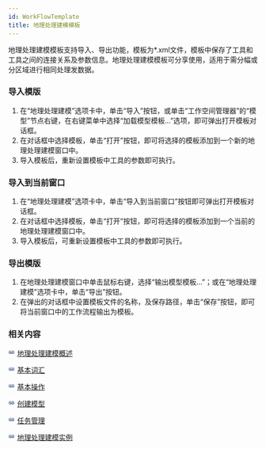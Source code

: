```yaml
---
id: WorkFlowTemplate
title: 地理处理建模模板
---
```

地理处理建模模板支持导入、导出功能，模板为*.xml文件，模板中保存了工具和工具之间的连接关系及参数信息。地理处理建模模板可分享使用，适用于需分幅或分区域进行相同处理发数据。

###  导入模版

  1. 在“地理处理建模”选项卡中，单击“导入”按钮，或单击“工作空间管理器”的“模型”节点右键，在右键菜单中选择“加载模型模板…”选项，即可弹出打开模板对话框。
  2. 在对话框中选择模板，单击“打开”按钮，即可将选择的模板添加到一个新的地理处理建模窗口中。
  3. 导入模板后，重新设置模板中工具的参数即可执行。

###  导入到当前窗口

  1. 在“地理处理建模”选项卡中，单击“导入到当前窗口”按钮即可弹出打开模板对话框。
  2. 在对话框中选择模板，单击“打开”按钮，即可将选择的模板添加到一个当前的地理处理建模窗口中。
  3. 导入模板后，可重新设置模板中工具的参数即可执行。

###  导出模版

  1. 在地理处理建模窗口中单击鼠标右键，选择“输出模型模板…”；或在“地理处理建模”选项卡中，单击“导出”按钮。
  2. 在弹出的对话框中设置模板文件的名称，及保存路径，单击“保存”按钮，即可将当前窗口中的工作流程输出为模板。

### 相关内容

![](../img/smalltitle.png) [地理处理建模概述](WorkFlowSummarize.html)

![](../img/smalltitle.png) [基本词汇](WFConcepts.html)

![](../img/smalltitle.png) [基本操作](WFBasicOperation.html)

![](../img/smalltitle.png) [创建模型](CreatWorkFlow.html)

![](../img/smalltitle.png) [任务管理](WFTaskManagement.html)

![](../img/smalltitle.png) [地理处理建模实例](WorkFlowApplications.html)

